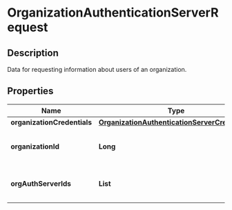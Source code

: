 # OrganizationAuthenticationServerRequest

## Description
Data for requesting information about users of an organization.

## Properties

Name | Type | Description
------------ | ------------- | -------------
**organizationCredentials** | [**OrganizationAuthenticationServerCredentials**](OrganizationAuthenticationServerCredentials.md) |
**organizationId** | **Long** | Unique identifier of an organization.
**orgAuthServerIds** | **List** | List of ids of users to get their information.


